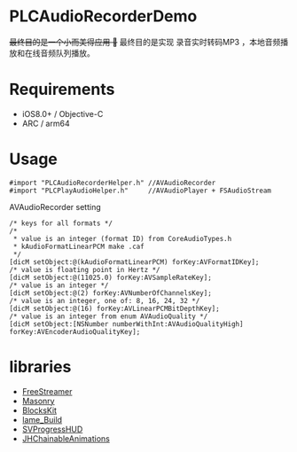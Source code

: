 # PLCAudioRecorderDemo
~~最终目的是一个小而美得应用 🤥~~
最终目的是实现 录音实时转码MP3 ，本地音频播放和在线音频队列播放。


# Requirements
* iOS8.0+ / Objective-C
* ARC / arm64

# Usage
```Objc
#import "PLCAudioRecorderHelper.h" //AVAudioRecorder
#import "PLCPlayAudioHelper.h"     //AVAudioPlayer + FSAudioStream
```

AVAudioRecorder setting 

```Objc
/* keys for all formats */
/*
 * value is an integer (format ID) from CoreAudioTypes.h 
 * kAudioFormatLinearPCM make .caf
 */
[dicM setObject:@(kAudioFormatLinearPCM) forKey:AVFormatIDKey]; 
/* value is floating point in Hertz */
[dicM setObject:@(11025.0) forKey:AVSampleRateKey];
/* value is an integer */
[dicM setObject:@(2) forKey:AVNumberOfChannelsKey];
/* value is an integer, one of: 8, 16, 24, 32 */
[dicM setObject:@(16) forKey:AVLinearPCMBitDepthKey];
/* value is an integer from enum AVAudioQuality */
[dicM setObject:[NSNumber numberWithInt:AVAudioQualityHigh] forKey:AVEncoderAudioQualityKey];
```

# libraries
*  [FreeStreamer](https://github.com/muhku/FreeStreamer)
*  [Masonry](https://github.com/SnapKit/Masonry)
*  [BlocksKit](https://github.com/zwaldowski/BlocksKit)
*  [lame_Build](https://github.com/wuqiong/mp3lame-for-iOS)
*  [SVProgressHUD](https://github.com/SVProgressHUD/SVProgressHUD)
*  [JHChainableAnimations](https://github.com/jhurray/JHChainableAnimations)




